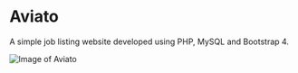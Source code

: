 # Aviato
 A simple job listing website developed using PHP, MySQL and Bootstrap 4.
 
 ![Image of Aviato](https://drive.google.com/open?id=1VxK_TEAiEjSO_2QYkEwbghNmtEgHkxVs)
 
